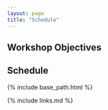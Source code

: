 ```yaml
---
layout: page
title: "Schedule"
---
```


## Workshop Objectives

## Schedule

{% include base_path.html %}


{% include links.md %}
